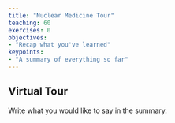 ```yaml
---
title: "Nuclear Medicine Tour"
teaching: 60
exercises: 0
objectives:
- "Recap what you've learned"
keypoints:
- "A summary of everything so far"
---
```


## Virtual Tour

Write what you would like to say in the summary.
